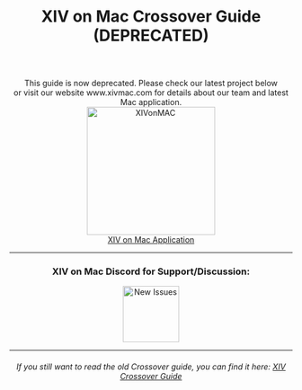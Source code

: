 <h1><p align="center">XIV on Mac Crossover Guide (DEPRECATED)</p></h1><br>


<p align="center">This guide is now deprecated. Please check our latest project below <br>or visit our website www.xivmac.com for details about our team and latest Mac application.<br>
 
 <a href="https://www.xivmac.com/" title="XIV On Mac Website">
 <img src="https://i.imgur.com/L2EETYx.png" alt="XIVonMAC" width="228" height="228"></a> <br>
<a href="https://www.xivmac.com">XIV on Mac Application</a></p>
 
 ---
 
 <div align="center">
 <h3>XIV on Mac Discord for Support/Discussion:</h3>
<p align="center"> <a href="https://discord.gg/dWN5bTC4Yv" title="discord"><img src="http://zbrewerbooks.com/wp-content/uploads/2020/04/discord-512.png" width="100" height="100" alt="New Issues"></a> 
 
---
  
<h6><p align="center">If you still want to read the old Crossover guide, you can find it here: <a href="https://github.com/seathasky/FF14-MAC_ModSupport/blob/main/CX-Guide.md"> XIV Crossover Guide</a></h6></p>
  


